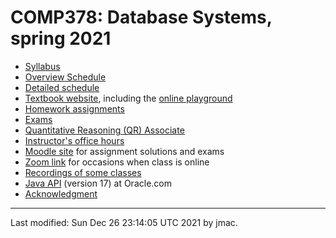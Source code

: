 # COMP378: Database Systems, spring 2021

* [Syllabus](syllabus-12-26-2021.docx)
* [Overview Schedule](schedule-12-26-2021.xlsx)  <!-- &nbsp;&nbsp;&nbsp;<font color="red">UPDATED on 12/6/2021</font> -->
* [Detailed schedule](resources)
* [Textbook website](https://www.pdbmbook.com/), including the [online playground](https://www.pdbmbook.com/playground)
* [Homework assignments](hw)
* [Exams](exams.md)  <!-- &nbsp;&nbsp;&nbsp;<font color="red">UPDATED on 12/6/2021</font> -->
* [Quantitative Reasoning (QR) Associate](qra.md)
* [Instructor's office hours](https://users.dickinson.edu/~jmac/office-hours.html)
* [Moodle site](https://lms.dickinson.edu/course/view.php?id=46929) for assignment solutions and exams
* [Zoom link](https://lms.dickinson.edu/mod/page/view.php?id=1063923)
  for occasions when class is online
* [Recordings of some classes](https://lms.dickinson.edu/mod/page/view.php?id=1063924)
* [Java API](https://docs.oracle.com/en/java/javase/17/docs/api/index.html) (version 17) at Oracle.com
* [Acknowledgment](acknowledgment.md)

----
Last modified: Sun Dec 26 23:14:05 UTC 2021 by jmac.
